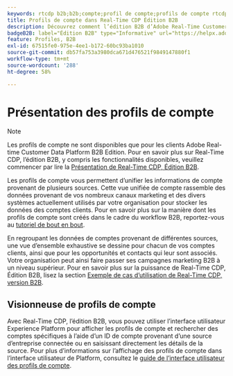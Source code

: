 ```yaml
---
keywords: rtcdp b2b;b2b;compte;profil de compte;profils de compte rtcdp;real-time customer data platform;
title: Profils de compte dans Real-Time CDP Édition B2B
description: Découvrez comment l’édition B2B d’Adobe Real-Time Customer Data Platform vous permet d’unifier les informations de compte issues de plusieurs sources à l’aide de profils de compte.
badgeB2B: label="Édition B2B" type="Informative" url="https://helpx.adobe.com/legal/product-descriptions/real-time-customer-data-platform-b2b-edition-prime-and-ultimate-packages.html newtab=true"
feature: Profiles, B2B
exl-id: 67515fe0-975e-4ee1-b172-60bc93ba1010
source-git-commit: db57fa753a3980dca671d476521f9849147880f1
workflow-type: tm+mt
source-wordcount: '288'
ht-degree: 58%

---
```


# Présentation des profils de compte

>[!NOTE]
>
>Les profils de compte ne sont disponibles que pour les clients Adobe Real-time Customer Data Platform B2B Edition. Pour en savoir plus sur Real-Time CDP, l’édition B2B, y compris les fonctionnalités disponibles, veuillez commencer par lire la [Présentation de Real-Time CDP, Édition B2B](../b2b-overview.md).

Les profils de compte vous permettent d’unifier les informations de compte provenant de plusieurs sources. Cette vue unifiée de compte rassemble des données provenant de vos nombreux canaux marketing et des divers systèmes actuellement utilisés par votre organisation pour stocker les données des comptes clients. Pour en savoir plus sur la manière dont les profils de compte sont créés dans le cadre du workflow B2B, reportez-vous au [tutoriel de bout en bout](../b2b-tutorial.md).

En regroupant les données de comptes provenant de différentes sources, une vue d’ensemble exhaustive se dessine pour chacun de vos comptes clients, ainsi que pour les opportunités et contacts qui leur sont associés. Votre organisation peut ainsi faire passer ses campagnes marketing B2B à un niveau supérieur. Pour en savoir plus sur la puissance de Real-Time CDP, Édition B2B, lisez la section [Exemple de cas d’utilisation de Real-Time CDP, version B2B](../b2b-use-case.md).

## Visionneuse de profils de compte

Avec Real-Time CDP, l’édition B2B, vous pouvez utiliser l’interface utilisateur Experience Platform pour afficher les profils de compte et rechercher des comptes spécifiques à l’aide d’un ID de compte provenant d’une source d’entreprise connectée ou en saisissant directement les détails de la source. Pour plus d’informations sur l’affichage des profils de compte dans l’interface utilisateur de Platform, consultez le [guide de l’interface utilisateur des profils de compte](account-profile-ui-guide.md).
